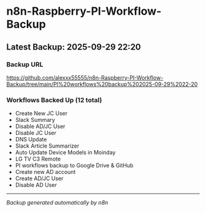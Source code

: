 # n8n-Raspberry-PI-Workflow-Backup

## Latest Backup: 2025-09-29 22:20

### Backup URL
https://github.com/alexxx55555/n8n-Raspberry-PI-Workflow-Backup/tree/main/PI%20workflows%20backup%202025-09-29%2022-20

### Workflows Backed Up (12 total)
- Create New JC User
- Slack Summary
- Disable AD/JC User
- Disable JC User
- DNS Update
- Slack Article Summarizer
- Auto Update Device Models in Moinday
- LG TV C3 Remote
- PI workflows backup to Google Drive & GitHub
- Create new AD account
- Create AD/JC User
- Disable AD User

---
*Backup generated automatically by n8n*